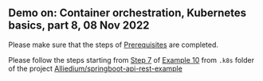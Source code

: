 ## Demo on: Container orchestration, Kubernetes basics, part 8, 08 Nov 2022

Please make sure that the steps of 
[Prerequisites](https://github.com/Alliedium/springboot-api-rest-example/tree/master/.k8s#1-prerequisites)
are completed.
 
Please follow the steps starting from [Step 7](https://github.com/Alliedium/springboot-api-rest-example/tree/master/.k8s/10-zalando-postgres-ha-operator#7-check-spring-boot-api-installation) of [Example 10](https://github.com/Alliedium/springboot-api-rest-example/tree/master/.k8s/10-zalando-postgres-ha-operator)
from ```.k8s``` folder of the project 
[Alliedium/springboot-api-rest-example](https://github.com/Alliedium/springboot-api-rest-example/) 
